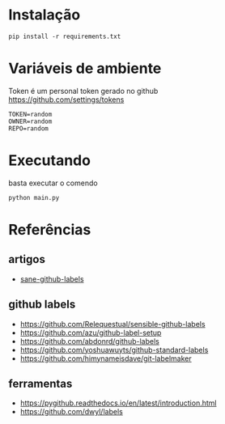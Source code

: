 # Instalação
```shell script
pip install -r requirements.txt
```

# Variáveis de ambiente
Token é um personal token gerado no github https://github.com/settings/tokens
```shell script
TOKEN=random
OWNER=random
REPO=random
```

# Executando
basta executar o comendo
```shell script
python main.py
```

# Referências
## artigos
- [sane-github-labels](https://medium.com/@dave_lunny/sane-github-labels-c5d2e6004b63)
## github labels
- https://github.com/Relequestual/sensible-github-labels
- https://github.com/azu/github-label-setup
- https://github.com/abdonrd/github-labels
- https://github.com/yoshuawuyts/github-standard-labels
- https://github.com/himynameisdave/git-labelmaker
## ferramentas
- https://pygithub.readthedocs.io/en/latest/introduction.html
- https://github.com/dwyl/labels
